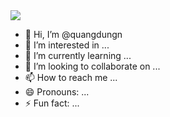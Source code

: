 <img src="https://cdn.myportfolio.com/a7dcc6d5ac1134b2d40ac6d1c5552304/1f0a0456-b934-4f28-beee-c47de7308667_rw_1920.gif">

- 👋 Hi, I’m @quangdungn
- 👀 I’m interested in ...
- 🌱 I’m currently learning ...
- 💞️ I’m looking to collaborate on ...
- 📫 How to reach me ...
- 😄 Pronouns: ...
- ⚡ Fun fact: ...

<!---
quangdungn/quangdungn is a ✨ special ✨ repository because its `README.md` (this file) appears on your GitHub profile.
You can click the Preview link to take a look at your changes.
--->
